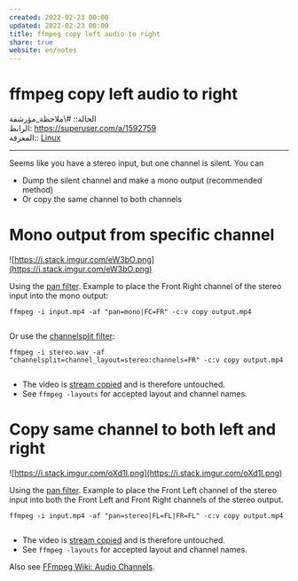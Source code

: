 ```yaml
---  
created: 2022-02-23 00:00  
updated: 2022-02-23 00:00  
title: ffmpeg copy left audio to right  
share: true  
website: en/notes  
---  
```

  
# ffmpeg copy left audio to right  
  
الحالة:: #\ملاحظة_مؤرشفة  
الرابط: <https://superuser.com/a/1592759>  
المعرفة:: [Linux](Linux)  
  
---  
  
Seems like you have a stereo input, but one channel is silent. You can  
  
- Dump the silent channel and make a mono output (recommended method)  
- Or copy the same channel to both channels  
  
# **Mono output from specific channel**  
  
![https://i.stack.imgur.com/eW3bO.png](https://i.stack.imgur.com/eW3bO.png)  
  
Using the [pan filter](https://ffmpeg.org/ffmpeg-filters.html#pan). Example to place the Front Right channel of the stereo input into the mono output:  
  
```  
ffmpeg -i input.mp4 -af "pan=mono|FC=FR" -c:v copy output.mp4  
  
```  
  
Or use the [channelsplit filter](https://ffmpeg.org/ffmpeg-filters.html#channelsplit):  
  
```  
ffmpeg -i stereo.wav -af "channelsplit=channel_layout=stereo:channels=FR" -c:v copy output.mp4  
  
```  
  
- The video is [stream copied](https://ffmpeg.org/ffmpeg.html#Stream-copy) and is therefore untouched.  
- See `ffmpeg -layouts` for accepted layout and channel names.  
  
# **Copy same channel to both left and right**  
  
![https://i.stack.imgur.com/oXd1I.png](https://i.stack.imgur.com/oXd1I.png)  
  
Using the [pan filter](https://ffmpeg.org/ffmpeg-filters.html#pan). Example to place the Front Left channel of the stereo input into both the Front Left and Front Right channels of the stereo output.  
  
```  
ffmpeg -i input.mp4 -af "pan=stereo|FL=FL|FR=FL" -c:v copy output.mp4  
  
```  
  
- The video is [stream copied](https://ffmpeg.org/ffmpeg.html#Stream-copy) and is therefore untouched.  
- See `ffmpeg -layouts` for accepted layout and channel names.  
  
Also see [FFmpeg Wiki: Audio Channels](https://trac.ffmpeg.org/wiki/AudioChannelManipulation).  
